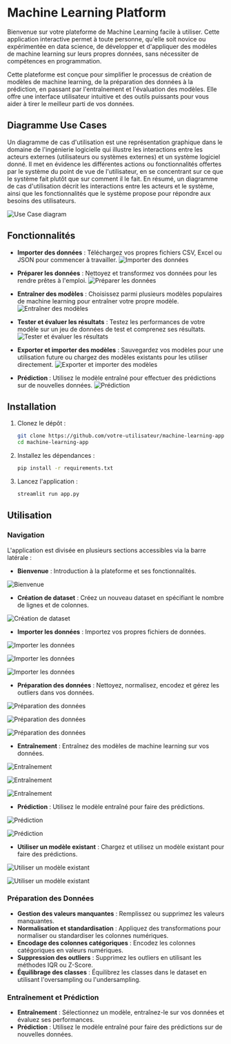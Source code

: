# Machine Learning Platform

Bienvenue sur votre plateforme de Machine Learning facile à utiliser. Cette application interactive permet à toute personne, qu'elle soit novice ou expérimentée en data science, de développer et d'appliquer des modèles de machine learning sur leurs propres données, sans nécessiter de compétences en programmation.

Cette plateforme est conçue pour simplifier le processus de création de modèles de machine learning, de la préparation des données à la prédiction, en passant par l'entraînement et l'évaluation des modèles. Elle offre une interface utilisateur intuitive et des outils puissants pour vous aider à tirer le meilleur parti de vos données.

## Diagramme Use Cases

Un diagramme de cas d'utilisation est une représentation graphique dans le domaine de
l'ingénierie logicielle qui illustre les interactions entre les acteurs externes (utilisateurs ou
systèmes externes) et un système logiciel donné. Il met en évidence les différentes actions ou
fonctionnalités offertes par le système du point de vue de l'utilisateur, en se concentrant sur
ce que le système fait plutôt que sur comment il le fait. En résumé, un diagramme de cas
d'utilisation décrit les interactions entre les acteurs et le système, ainsi que les fonctionnalités
que le système propose pour répondre aux besoins des utilisateurs.

![Use Case diagram](assets/use_cases_diagram.png)

## Fonctionnalités

- **Importer des données** : Téléchargez vos propres fichiers CSV, Excel ou JSON pour commencer à travailler.
  ![Importer des données](assets/import_data_1.png)

- **Préparer les données** : Nettoyez et transformez vos données pour les rendre prêtes à l'emploi.
  ![Préparer les données](assets/data_processing_1.png)

- **Entraîner des modèles** : Choisissez parmi plusieurs modèles populaires de machine learning pour entraîner votre propre modèle.
  ![Entraîner des modèles](assets/training_1.png)

- **Tester et évaluer les résultats** : Testez les performances de votre modèle sur un jeu de données de test et comprenez ses résultats.
  ![Tester et évaluer les résultats](assets/training_2.png)

- **Exporter et importer des modèles** : Sauvegardez vos modèles pour une utilisation future ou chargez des modèles existants pour les utiliser directement.
  ![Exporter et importer des modèles](assets/use_pretrained_model.png)

- **Prédiction** : Utilisez le modèle entraîné pour effectuer des prédictions sur de nouvelles données.
  ![Prédiction](assets/prediction_1.png)

## Installation

1. Clonez le dépôt :
    ```bash
    git clone https://github.com/votre-utilisateur/machine-learning-app.git
    cd machine-learning-app
    ```

2. Installez les dépendances :
    ```bash
    pip install -r requirements.txt
    ```

3. Lancez l'application :
    ```bash
    streamlit run app.py
    ```

## Utilisation

### Navigation

L'application est divisée en plusieurs sections accessibles via la barre latérale :

- **Bienvenue** : Introduction à la plateforme et ses fonctionnalités.

![Bienvenue](assets/home.png)

- **Création de dataset** : Créez un nouveau dataset en spécifiant le nombre de lignes et de colonnes.

![Création de dataset](assets/creation_data.png)

- **Importer les données** : Importez vos propres fichiers de données.

![Importer les données](assets/import_data_1.png)

![Importer les données](assets/import_data_2.png)

![Importer les données](assets/import_data_3.png)

- **Préparation des données** : Nettoyez, normalisez, encodez et gérez les outliers dans vos données.

![Préparation des données](assets/data_processing_1.png)

![Préparation des données](assets/data_processing_2.png)

![Préparation des données](assets/data_processing_3.png)

- **Entraînement** : Entraînez des modèles de machine learning sur vos données.

![Entraînement](assets/training_1.png)

![Entraînement](assets/training_2.png)

![Entraînement](assets/training_3.png)

- **Prédiction** : Utilisez le modèle entraîné pour faire des prédictions.

![Prédiction](assets/prediction_1.png)

![Prédiction](assets/prediction_2.png)

- **Utiliser un modèle existant** : Chargez et utilisez un modèle existant pour faire des prédictions.

![Utiliser un modèle existant](assets/use_pretrained_model.png)

![Utiliser un modèle existant](assets/predict_pretrained_model.png)

### Préparation des Données

- **Gestion des valeurs manquantes** : Remplissez ou supprimez les valeurs manquantes.
- **Normalisation et standardisation** : Appliquez des transformations pour normaliser ou standardiser les colonnes numériques.
- **Encodage des colonnes catégoriques** : Encodez les colonnes catégoriques en valeurs numériques.
- **Suppression des outliers** : Supprimez les outliers en utilisant les méthodes IQR ou Z-Score.
- **Équilibrage des classes** : Équilibrez les classes dans le dataset en utilisant l'oversampling ou l'undersampling.

### Entraînement et Prédiction

- **Entraînement** : Sélectionnez un modèle, entraînez-le sur vos données et évaluez ses performances.
- **Prédiction** : Utilisez le modèle entraîné pour faire des prédictions sur de nouvelles données.



